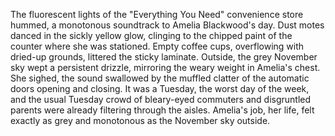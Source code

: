 The fluorescent lights of the "Everything You Need" convenience store hummed, a monotonous soundtrack to Amelia Blackwood's day.  Dust motes danced in the sickly yellow glow, clinging to the chipped paint of the counter where she was stationed.  Empty coffee cups, overflowing with dried-up grounds, littered the sticky laminate.  Outside, the grey November sky wept a persistent drizzle, mirroring the weary weight in Amelia's chest.  She sighed, the sound swallowed by the muffled clatter of the automatic doors opening and closing.  It was a Tuesday, the worst day of the week, and the usual Tuesday crowd of bleary-eyed commuters and disgruntled parents were already filtering through the aisles.  Amelia's job, her life, felt exactly as grey and monotonous as the November sky outside.
